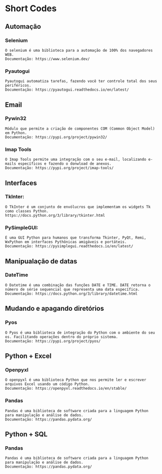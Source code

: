 # Short Codes


## Automação

### Selenium
    O selenium é uma biblioteca para a automação de 100% dos navegadores WEB. 
    Documentação: https://www.selenium.dev/
    
### Pyautogui
    Pyautogui automatiza tarefas, fazendo você ter controle total dos seus periféricos. 
    Documentação: https://pyautogui.readthedocs.io/en/latest/

## Email

### Pywin32
    Módulo que permite a criação de componentes COM (Common Object Model) em Python.
    Documentação: https://pypi.org/project/pywin32/
  
### Imap Tools
    O Imap Tools permite uma integração com o seu e-mail, localizando e-mails específicos e fazendo o donwload de anexos.
    Documentação: https://pypi.org/project/imap-tools/

## Interfaces

### TkInter:
    
    O TkInter é um conjunto de envólucros que implementam os widgets Tk como classes Python.
    https://docs.python.org/3/library/tkinter.html
    
### PySimpleGUI:
    
    É uma GUI Python para humanos que transforma Tkinter, PyQt, Remi, WxPython em interfaces Pythônicas amigáveis e portáteis.
    Documentação: https://pysimplegui.readthedocs.io/en/latest/
    

## Manipualação de datas

### DateTime
    O Datetime é uma combinação das funções DATE e TIME. DATE retorna o número de série sequencial que representa uma data específica.
    Documentação: https://docs.python.org/3/library/datetime.html

## Mudando e apagando diretórios

### Pyos
    O Pyos é uma biblioteca de integração do Python com o ambiente do seu os. Facilitando operações dentro do próprio sistema.
    Documentação: https://pypi.org/project/pyos/

## Python + Excel

### Openpyxl
    O openpyxl é uma biblioteca Python que nos permite ler e escrever arquivos Excel usando um código Python.
    Documentação: https://openpyxl.readthedocs.io/en/stable/
    
### Pandas
    Pandas é uma biblioteca de software criada para a linguagem Python para manipulação e análise de dados.
    Documentação: https://pandas.pydata.org/

## Python + SQL

### Pandas
    Pandas é uma biblioteca de software criada para a linguagem Python para manipulação e análise de dados.
    Documentação: https://pandas.pydata.org/
